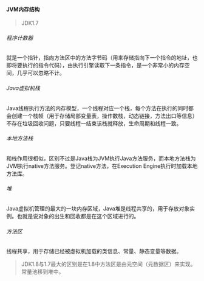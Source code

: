 #### JVM内存结构

> JDK1.7

###### 程序计数器

就是一个指针，指向方法区中的方法字节码（用来存储指向下一个指令的地址，也即将要执行的指令代码），由执行引擎读取下一条指令，是一个非常小的内存空间，几乎可以忽略不计。

###### Java虚拟机栈

Java线程执行方法的内存模型，一个线程对应一个栈，每个方法在执行的同时都会创建一个栈帧（用于存储局部变量表，操作数栈，动态链接，方法出口等信息）不存在垃圾回收问题，只要线程一结束该栈就释放，生命周期和线程一致。

###### 本地方法栈

和栈作用很相似，区别不过是Java栈为JVM执行Java方法服务，而本地方法栈为JVM执行native方法服务。登记native方法，在Execution Engine执行时加载本地方法库。

###### 堆

Java虚拟机管理的最大的一块内存区域，Java堆是线程共享的，用于存放对象实例。也就是说对象的出生和回收都是在这个区域进行的。

###### 方法区

线程共享，用于存储已经被虚拟机加载的类信息、常量、静态变量等数据。

> JDK1.8与1.7最大的区别是在1.8中方法区是由元空间（元数据区）来实现。常量池移到堆中。